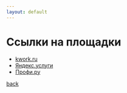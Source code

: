 ```yaml
---
layout: default
---
```


# Ссылки на площадки

- [kwork.ru](https://kwork.ru/user/mikhail_network) 
- [Яндекс.услуги](https://uslugi.yandex.ru/profile/MikhailG-2640912)
- [Профи.ру](https://profi.ru/profile/GorbachevMA12)
 

[back](./)